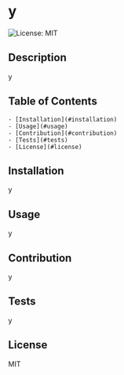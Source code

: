 # y

  ![License: MIT](https://img.shields.io/badge/License-MIT-green.svg)

  ## Description
  
  y
  
  ## Table of Contents

    - [Installation](#installation)
    - [Usage](#usage)
    - [Contribution](#contribution)
    - [Tests](#tests)
    - [License](#license)


  ## Installation

   y

  ## Usage

   y

  ## Contribution

   y

  ## Tests

   y

  ## License

   MIT
    
 